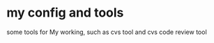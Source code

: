 my config and tools
=============

some tools for My working, such as cvs tool and cvs code review tool
